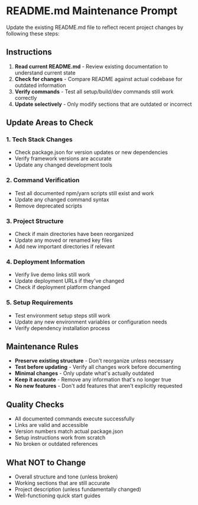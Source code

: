 # README.md Maintenance Prompt

  Update the existing README.md file to reflect recent project changes by following these steps:

  ## Instructions
  1. **Read current README.md** - Review existing documentation to understand current state
  2. **Check for changes** - Compare README against actual codebase for outdated information
  3. **Verify commands** - Test all setup/build/dev commands still work correctly
  4. **Update selectively** - Only modify sections that are outdated or incorrect

  ## Update Areas to Check

  ### 1. Tech Stack Changes
  - Check package.json for version updates or new dependencies
  - Verify framework versions are accurate
  - Update any changed development tools

  ### 2. Command Verification
  - Test all documented npm/yarn scripts still exist and work
  - Update any changed command syntax
  - Remove deprecated scripts

  ### 3. Project Structure
  - Check if main directories have been reorganized
  - Update any moved or renamed key files
  - Add new important directories if relevant

  ### 4. Deployment Information
  - Verify live demo links still work
  - Update deployment URLs if they've changed
  - Check if deployment platform changed

  ### 5. Setup Requirements
  - Test environment setup steps still work
  - Update any new environment variables or configuration needs
  - Verify dependency installation process

  ## Maintenance Rules
  - **Preserve existing structure** - Don't reorganize unless necessary
  - **Test before updating** - Verify all changes work before documenting
  - **Minimal changes** - Only update what's actually outdated
  - **Keep it accurate** - Remove any information that's no longer true
  - **No new features** - Don't add features that aren't explicitly requested

  ## Quality Checks
  - All documented commands execute successfully
  - Links are valid and accessible
  - Version numbers match actual package.json
  - Setup instructions work from scratch
  - No broken or outdated references

  ## What NOT to Change
  - Overall structure and tone (unless broken)
  - Working sections that are still accurate
  - Project description (unless fundamentally changed)
  - Well-functioning quick start guides